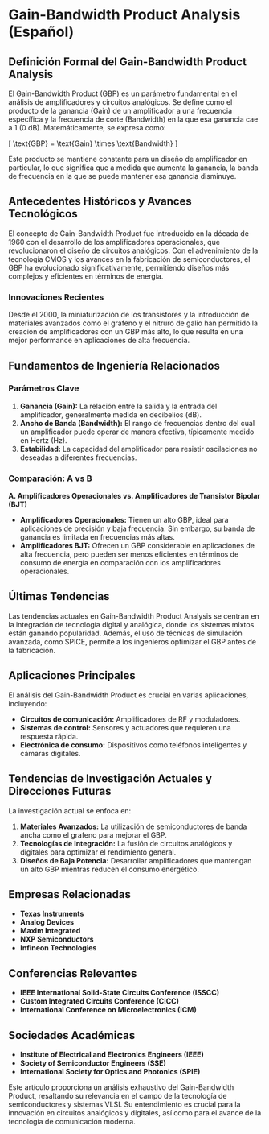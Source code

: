 # Gain-Bandwidth Product Analysis (Español)

## Definición Formal del Gain-Bandwidth Product Analysis

El Gain-Bandwidth Product (GBP) es un parámetro fundamental en el análisis de amplificadores y circuitos analógicos. Se define como el producto de la ganancia (Gain) de un amplificador a una frecuencia específica y la frecuencia de corte (Bandwidth) en la que esa ganancia cae a 1 (0 dB). Matemáticamente, se expresa como:

\[ \text{GBP} = \text{Gain} \times \text{Bandwidth} \]

Este producto se mantiene constante para un diseño de amplificador en particular, lo que significa que a medida que aumenta la ganancia, la banda de frecuencia en la que se puede mantener esa ganancia disminuye.

## Antecedentes Históricos y Avances Tecnológicos

El concepto de Gain-Bandwidth Product fue introducido en la década de 1960 con el desarrollo de los amplificadores operacionales, que revolucionaron el diseño de circuitos analógicos. Con el advenimiento de la tecnología CMOS y los avances en la fabricación de semiconductores, el GBP ha evolucionado significativamente, permitiendo diseños más complejos y eficientes en términos de energía.

### Innovaciones Recientes

Desde el 2000, la miniaturización de los transistores y la introducción de materiales avanzados como el grafeno y el nitruro de galio han permitido la creación de amplificadores con un GBP más alto, lo que resulta en una mejor performance en aplicaciones de alta frecuencia.

## Fundamentos de Ingeniería Relacionados

### Parámetros Clave

1. **Ganancia (Gain):** La relación entre la salida y la entrada del amplificador, generalmente medida en decibelios (dB).
2. **Ancho de Banda (Bandwidth):** El rango de frecuencias dentro del cual un amplificador puede operar de manera efectiva, típicamente medido en Hertz (Hz).
3. **Estabilidad:** La capacidad del amplificador para resistir oscilaciones no deseadas a diferentes frecuencias.

### Comparación: A vs B

**A. Amplificadores Operacionales vs. Amplificadores de Transistor Bipolar (BJT)**

- **Amplificadores Operacionales:** Tienen un alto GBP, ideal para aplicaciones de precisión y baja frecuencia. Sin embargo, su banda de ganancia es limitada en frecuencias más altas.
- **Amplificadores BJT:** Ofrecen un GBP considerable en aplicaciones de alta frecuencia, pero pueden ser menos eficientes en términos de consumo de energía en comparación con los amplificadores operacionales.

## Últimas Tendencias

Las tendencias actuales en Gain-Bandwidth Product Analysis se centran en la integración de tecnología digital y analógica, donde los sistemas mixtos están ganando popularidad. Además, el uso de técnicas de simulación avanzada, como SPICE, permite a los ingenieros optimizar el GBP antes de la fabricación.

## Aplicaciones Principales

El análisis del Gain-Bandwidth Product es crucial en varias aplicaciones, incluyendo:

- **Circuitos de comunicación:** Amplificadores de RF y moduladores.
- **Sistemas de control:** Sensores y actuadores que requieren una respuesta rápida.
- **Electrónica de consumo:** Dispositivos como teléfonos inteligentes y cámaras digitales.

## Tendencias de Investigación Actuales y Direcciones Futuras

La investigación actual se enfoca en:

1. **Materiales Avanzados:** La utilización de semiconductores de banda ancha como el grafeno para mejorar el GBP.
2. **Tecnologías de Integración:** La fusión de circuitos analógicos y digitales para optimizar el rendimiento general.
3. **Diseños de Baja Potencia:** Desarrollar amplificadores que mantengan un alto GBP mientras reducen el consumo energético.

## Empresas Relacionadas

- **Texas Instruments**
- **Analog Devices**
- **Maxim Integrated**
- **NXP Semiconductors**
- **Infineon Technologies**

## Conferencias Relevantes

- **IEEE International Solid-State Circuits Conference (ISSCC)**
- **Custom Integrated Circuits Conference (CICC)**
- **International Conference on Microelectronics (ICM)**

## Sociedades Académicas

- **Institute of Electrical and Electronics Engineers (IEEE)**
- **Society of Semiconductor Engineers (SSE)**
- **International Society for Optics and Photonics (SPIE)**

Este artículo proporciona un análisis exhaustivo del Gain-Bandwidth Product, resaltando su relevancia en el campo de la tecnología de semiconductores y sistemas VLSI. Su entendimiento es crucial para la innovación en circuitos analógicos y digitales, así como para el avance de la tecnología de comunicación moderna.